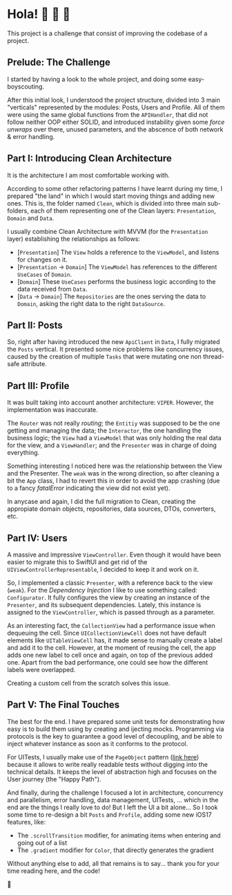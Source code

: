 # Hola! 👋 👾 🎲

This project is a challenge that consist of improving the codebase of a project.

## Prelude: The Challenge

I started by having a look to the whole project, and doing some easy-boyscouting.

After this initial look, I understood the project structure, divided into 3 main "verticals" represented by the modules: Posts, Users and Profile. All of them were using the same global functions from the `APIHandler`, that did not follow neither OOP either SOLID, and introduced instability given some _force unwraps_ over there, unused parameters, and the abscence of both network & error handling.

## Part I: Introducing Clean Architecture

It is the architecture I am most comfortable working with.

According to some other refactoring patterns I have learnt during my time, I prepared "the land" in which I would start moving things and adding new ones. This is, the folder named `Clean`, which is divided into three main sub-folders, each of them representing one of the Clean layers: `Presentation`, `Domain` and `Data`.

I usually combine Clean Architecture with MVVM (for the `Presentation` layer) establishing the relationships as follows:

* [`Presentation`] The `View` holds a reference to the `ViewModel`, and listens for changes on it.
* [`Presentation` -> `Domain`] The `ViewModel` has references to the different `UseCases` of `Domain`.
* [`Domain`] These `UseCases` performs the business logic according to the data received from `Data`.
* [`Data` -> `Domain`] The `Repositories` are the ones serving the data to `Domain`, asking the right data to the right `DataSource`.

## Part II: Posts

So, right after having introduced the new `ApiClient` in `Data`, I fully migrated the `Posts` vertical. It presented some nice problems like concurrency issues, caused by the creation of multiple `Tasks` that were mutating one non thread-safe attribute.

## Part III: Profile

It was built taking into account another architecture: `VIPER`. However, the implementation was inaccurate.

The `Router` was not really _routing_; the `Entitiy` was supposed to be the one getting and managing the data; the `Interactor`, the one handling the business logic; the `View` had a `ViewModel` that was only holding the real data for the view, and a `ViewHandler`; and the `Presenter` was in charge of doing everything.

Something interesting I noticed here was the relationship between the View and the Presenter. The `weak` was in the wrong direction, so after cleaning a bit the `App` class, I had to revert this in order to avoid the app crashing (due to a fancy _fatalError_ indicating the view did not exist yet).

In anycase and again, I did the full migration to Clean, creating the appropiate domain objects, repositories, data sources, DTOs, converters, etc.

## Part IV: Users

A massive and impressive `ViewController`. Even though it would have been easier to migrate this to SwiftUI and get rid of the `UIViewControllerRepresentable`, I decided to keep it and work on it.

So, I implemented a classic `Presenter`, with a reference back to the view (`weak`). For the _Dependency Injection_ I like to use something called: `Configurator`. It fully configures the view by creating an instance of the `Presenter`, and its subsequent dependencies. Lately, this instance is assigned to the `ViewController`, which is passed through as a parameter.

As an interesting fact, the `CollectionView` had a performance issue when dequeuing the cell. Since `UICollectionViewCell` does not have default elements like `UITableViewCell` has, it made sense to manually create a label and add it to the cell. However, at the moment of reusing the cell, the app adds one new label to cell once and again, on top of the previous added one. Apart from the bad performance, one could see how the different labels were overlapped.

Creating a custom cell from the scratch solves this issue.

## Part V: The Final Touches

The best for the end. I have prepared some unit tests for demonstrating how easy is to build them using by creating and ijecting mocks. Programming via protocols is the key to guarantee a good level of decoupling, and be able to inject whatever instance as soon as it conforms to the protocol.

For UITests, I usually make use of the `PageObject` pattern ([link here](https://martinfowler.com/bliki/PageObject.html)) because it allows to write really readable tests without digging into the technical details. It keeps the level of abstraction high and focuses on the User journey (the "Happy Path").

And finally, during the challenge I focused a lot in architecture, concurrency and parallelism, error handling, data management, UITests, ... which in the end are the things I really love to do! But I left the UI a bit alone... So I took some time to re-design a bit `Posts` and `Profile`, adding some new iOS17 features, like:

* The `.scrollTransition` modifier, for animating items when entering and going out of a list
* The `.gradient` modifier for `Color`, that directly generates the gradient

Without anything else to add, all that remains is to say... thank you for your time reading here, and the code!

👾
